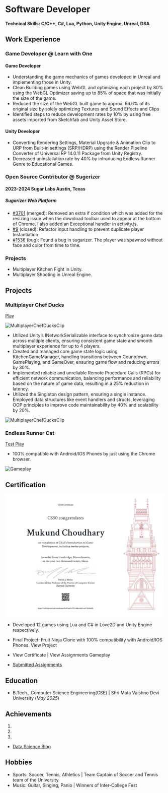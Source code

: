 # Software Developer

#### Technical Skills: C/C++, C#, Lua, Python, Unity Engine, Unreal, DSA

## Work Experience
### Game Developer @ Learn with One
#### Game Developer
- Understanding the game mechanics of games developed in Unreal and implementing those in Unity.
- Clean Building games using WebGL and optimizing each project by 80% using the WebGL Optimizer saving up to 85% of space that was initially the size of the game.
- Reduced the size of the WebGL built game to approx. 66.6% of its original size by solely optimizing Textures and Sound Effects and Clips
- Identified steps to reduce development rates by 10% by using free assets imported from Sketchfab and Unity Asset Store.

#### Unity Developer
- Converting Rendering Settings, Material Upgrade & Animation Clip to URP from Built-in settings (SRP/HDRP) using the Render Pipeline Converter of Universal RP 14.0.11 Package from Unity Registry.
- Decreased uninstallation rate by 40% by introducing Endless Runner Genre to Educational Games.

### Open Source Contributor @ Sugerizer
#### 2023-2024	Sugar Labs	Austin, Texas
##### Sugarizer Web Platform 
- [#3701](https://github.com/sugarlabs/musicblocks/pull/3701) (merged): Removed an extra if condition which was added for the resizing issue when the download toolbar used to appear at the bottom of Chrome. I also added an Exceptional handler in activity.js.
- [#9](https://github.com/sugarlabs/sugarizer/pull/9) (closed): Refactor input handling to prevent duplicate player Instantiation
- [#1536](https://github.com/llaske/sugarizer/issues/1536) (bug): Found a bug in sugarizer. The player was spawned without face and color from time to time.

### Projects
- Multiplayer Kitchen Fight in Unity.
- Multiplayer Shooting in Unreal Engine.


## Projects
### Multiplayer Chef Ducks
[Play](https://play.unity.com/en/games/271199c8-eeaf-491e-86d4-38b77e76bcc1/multiplayerchefducks)

![MultiplayerChefDucksClip](/assets/img/gameplay1.gif)

- Utilized Unity’s INetworkSerializable interface to synchronize game data across multiple clients, ensuring consistent game state and smooth multiplayer experience for up to 4 players.
- Created and managed core game state logic using KitchenGameManager, handling transitions between Countdown, GamePlaying, and GameOver, ensuring game flow and reducing errors by 30%. 
- Implemented reliable and unreliable Remote Procedure Calls (RPCs) for efficient network communication, balancing performance and reliability based on the nature of game data, resulting in a 25% reduction in latency.
- Utilized the Singleton design pattern, ensuring a single instance. Employed data structures like event handlers and structs, leveraging OOP principles to improve code maintainability by 40% and scalability by 20%.


![MultiplayerChefDucksClip](/assets/img/gameplay2.gif)

### Endless Runner Cat
[Test Play](https://hackorlyf.github.io/EndlessRunnerCatWebGL/)

- 100% compatible with Android/IOS Phones by just using the Chrome browser.

![Gameplay](/assets/img/bike_study.jpeg)

## Certification
![Harvard Certificate](/assets/img/CS50G.jpg)

- Developed 12 games using Lua and C# in Love2D and Unity Engine respectively.
- Final Project: Fruit Ninja Clone with 100% compatibility with Android/IOS Phones. View Project
- View Certificate  |  View Assignments Gameplay

- [Submitted Assignments](https://youtube.com/playlist?list=PLDDx3lJ_CoDLCzRP3Z172uUmZsnJmb1bk&feature=shared)

## Education			        		
- B.Tech., Computer Science Engineering(CSE) | Shri Mata Vaishno Devi University (_May 2025_)

## Achievements
1. 
2. 
3. 

- [Data Science Blog](https://medium.com/@shawhin)

## Hobbies			        		
- Sports: Soccer, Tennis, Athletics | Team Captain of Soccer and Tennis team of the University
- Music: Guitar, Singing, Panio | Winners of Inter-College Fest

